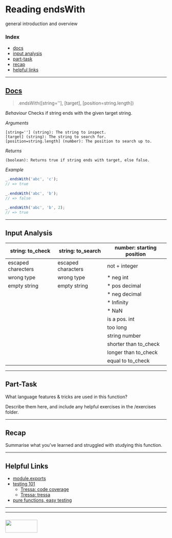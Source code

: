 # Reading endsWith

general introduction and overview

### Index
* [docs](#docs)
* [input analysis](#input-analysis)
* [part-task](#part-task)
* [recap](#recap)
* [helpful links](#helpful-links)

___

## [Docs](https://lodash.com/docs/4.17.10#endsWith)

> .endsWith([string=''], [target], [position=string.length])

_Behaviour_
Checks if string ends with the given target string.


_Arguments_
```
[string=''] (string): The string to inspect.
[target] (string): The string to search for.
[position=string.length] (number): The position to search up to.
```

_Returns_
```
(boolean): Returns true if string ends with target, else false.
```

_Example_
```js
_.endsWith('abc', 'c');
// => true
 
_.endsWith('abc', 'b');
// => false
 
_.endsWith('abc', 'b', 2);
// => true
```


___

## Input Analysis

| string: to_check | string: to_search | number: starting position
|---|---|---|
| escaped charecters |escaped characters| not + integer |
| wrong type |wrong type  |* neg int
| empty string |  empty string | * pos decimal
| | | * neg decimal |
| | |  * Infinity | 
| | |  * NaN |
| | |  is a pos. int |
| | |  too long |
| | | string number |
| | |  shorter than to_check |
| | |  longer than to_check |
|  | | equal to to_check |




___

## Part-Task

What language features & tricks are used in this function?

Describe them here, and include any helpful exercises in the /exercises folder.

___

## Recap

Summarise what you've learned and struggled with studying this function.

___

## Helpful Links

* [module.exports](https://github.com/elewa-academy/module-dot-exports/tree/master)
* [testing 101](https://github.com/elewa-academy/testing-101) 
  * [Tressa: code coverage](https://medium.com/@WebReflection/js-vanilla-test-code-coverage-7b7ba3740776)  
  * [Tressa: tressa](https://medium.com/@WebReflection/vanilla-js-testing-part-ii-63b9d736121)
* [pure functions, easy testing](https://medium.com/@WebReflection/vanilla-js-testing-part-ii-63b9d736121)


___
___
### <a href="http://elewa.education/blog" target="_blank"><img src="https://user-images.githubusercontent.com/18554853/34921062-506450ae-f97d-11e7-875f-6feeb26ad72d.png" width="100" height="40"/></a>
